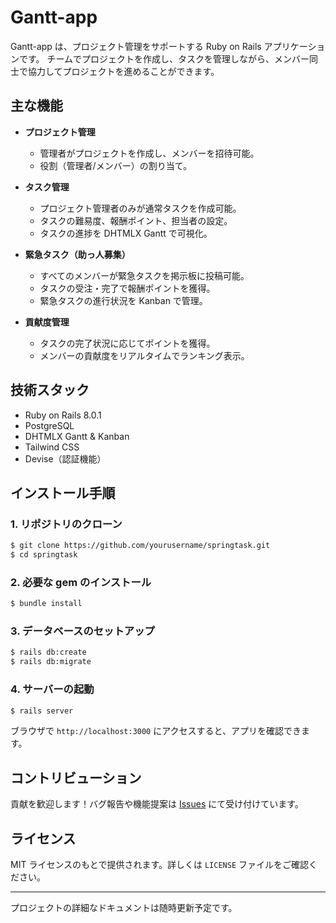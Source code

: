 # Gantt-app

Gantt-app は、プロジェクト管理をサポートする Ruby on Rails アプリケーションです。
チームでプロジェクトを作成し、タスクを管理しながら、メンバー同士で協力してプロジェクトを進めることができます。

## 主な機能

- **プロジェクト管理**
  - 管理者がプロジェクトを作成し、メンバーを招待可能。
  - 役割（管理者/メンバー）の割り当て。

- **タスク管理**
  - プロジェクト管理者のみが通常タスクを作成可能。
  - タスクの難易度、報酬ポイント、担当者の設定。
  - タスクの進捗を DHTMLX Gantt で可視化。

- **緊急タスク（助っ人募集）**
  - すべてのメンバーが緊急タスクを掲示板に投稿可能。
  - タスクの受注・完了で報酬ポイントを獲得。
  - 緊急タスクの進行状況を Kanban で管理。

- **貢献度管理**
  - タスクの完了状況に応じてポイントを獲得。
  - メンバーの貢献度をリアルタイムでランキング表示。

## 技術スタック

- Ruby on Rails 8.0.1
- PostgreSQL
- DHTMLX Gantt & Kanban
- Tailwind CSS
- Devise（認証機能）

## インストール手順

### 1. リポジトリのクローン
```sh
$ git clone https://github.com/yourusername/springtask.git
$ cd springtask
```

### 2. 必要な gem のインストール
```sh
$ bundle install
```

### 3. データベースのセットアップ
```sh
$ rails db:create
$ rails db:migrate
```

### 4. サーバーの起動
```sh
$ rails server
```
ブラウザで `http://localhost:3000` にアクセスすると、アプリを確認できます。

## コントリビューション

貢献を歓迎します！バグ報告や機能提案は [Issues](https://github.com/yourusername/springtask/issues) にて受け付けています。

## ライセンス

MIT ライセンスのもとで提供されます。詳しくは `LICENSE` ファイルをご確認ください。

---

プロジェクトの詳細なドキュメントは随時更新予定です。

